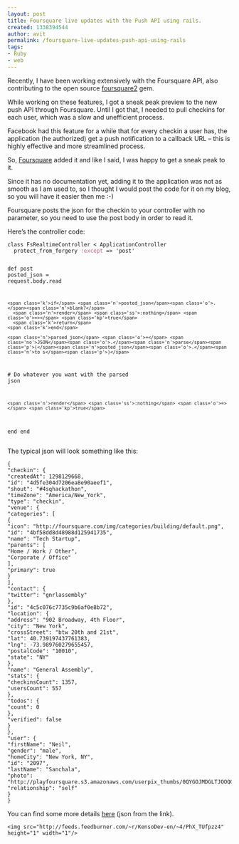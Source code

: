 ```yaml
---
layout: post
title: Foursquare live updates with the Push API using rails.
created: 1338394544
author: avit
permalink: /foursquare-live-updates-push-api-using-rails
tags:
- Ruby
- web
---
```

<p>Recently, I have been working extensively with the Foursquare API, also contributing to the open source <a href='http://www.github.com/kensodev/foursquare2'>foursquare2</a> gem.</p>

<p>While working on these features, I got a sneak peak preview to the new push API through Foursquare. Until I got that, I needed to pull checkins for each user, which was a slow and unefficient process.</p>

<p>Facebook had this feature for a while that for every checkin a user has, the application (he authorized) get a push notification to a callback URL – this is highly effective and more streamlined process.</p>

<p>So, <a href='http://www.kensodev.com/tag/foursquare/'>Foursquare</a> added it and like I said, I was happy to get a sneak peak to it.</p>

<p>Since it has no documentation yet, adding it to the application was not as smooth as I am used to, so I thought I would post the code for it on my blog, so you will have it easier then me :-)</p>

<p>Foursquare posts the json for the checkin to your controller with no parameter, so you need to use the post body in order to read it.</p>

<p>Here’s the controller code:</p>
<div class='highlight'><pre><code class='ruby'><span class='k'>class</span> <span class='nc'>FsRealtimeController</span> <span class='o'><</span> <span class='no'>ApplicationController</span>
  <span class='n'>protect_from_forgery</span> <span class='ss'>:except</span> <span class='o'>=></span> <span class='s1'>'post'</span>

  <span class='k'>def</span> <span class='nf'>post</span>
    <span class='n'>posted_json</span> <span class='o'>=</span> <span class='n'>request</span><span class='o'>.</span><span class='n'>body</span><span class='o'>.</span><span class='n'>read</span>

    <span class='k'>if</span> <span class='n'>posted_json</span><span class='o'>.</span><span class='n'>blank?</span>
      <span class='n'>render</span> <span class='ss'>:nothing</span> <span class='o'>=></span> <span class='kp'>true</span>
      <span class='k'>return</span>
    <span class='k'>end</span>

    <span class='n'>parsed_json</span> <span class='o'>=</span> <span class='no'>JSON</span><span class='o'>.</span><span class='n'>parse</span><span class='p'>(</span><span class='n'>posted_json</span><span class='o'>.</span><span class='n'>to_s</span><span class='p'>)</span>

   <span class='c1'># Do whatever you want with the parsed json</span>

    <span class='n'>render</span> <span class='ss'>:nothing</span> <span class='o'>=></span> <span class='kp'>true</span>
  <span class='k'>end</span>
<span class='k'>end</span>
</code></pre>
</div>
<p>The typical json will look something like this:</p>
<div class='highlight'><pre><code class='javascript'><span class='p'>{</span>
<span class='s2'>"checkin"</span><span class='o'>:</span> <span class='p'>{</span>
<span class='s2'>"createdAt"</span><span class='o'>:</span> <span class='mi'>1298129668</span><span class='p'>,</span>
<span class='s2'>"id"</span><span class='o'>:</span> <span class='s2'>"4d5fe304d7206ea8e90aeef1"</span><span class='p'>,</span>
<span class='s2'>"shout"</span><span class='o'>:</span> <span class='s2'>"#4sqhackathon"</span><span class='p'>,</span>
<span class='s2'>"timeZone"</span><span class='o'>:</span> <span class='s2'>"America/New_York"</span><span class='p'>,</span>
<span class='s2'>"type"</span><span class='o'>:</span> <span class='s2'>"checkin"</span><span class='p'>,</span>
<span class='s2'>"venue"</span><span class='o'>:</span> <span class='p'>{</span>
<span class='s2'>"categories"</span><span class='o'>:</span> <span class='p'>[</span>
<span class='p'>{</span>
<span class='s2'>"icon"</span><span class='o'>:</span> <span class='s2'>"http://foursquare.com/img/categories/building/default.png"</span><span class='p'>,</span>
<span class='s2'>"id"</span><span class='o'>:</span> <span class='s2'>"4bf58dd8d48988d125941735"</span><span class='p'>,</span>
<span class='s2'>"name"</span><span class='o'>:</span> <span class='s2'>"Tech Startup"</span><span class='p'>,</span>
<span class='s2'>"parents"</span><span class='o'>:</span> <span class='p'>[</span>
<span class='s2'>"Home / Work / Other"</span><span class='p'>,</span>
<span class='s2'>"Corporate / Office"</span>
<span class='p'>],</span>
<span class='s2'>"primary"</span><span class='o'>:</span> <span class='kc'>true</span>
<span class='p'>}</span>
<span class='p'>],</span>
<span class='s2'>"contact"</span><span class='o'>:</span> <span class='p'>{</span>
<span class='s2'>"twitter"</span><span class='o'>:</span> <span class='s2'>"gnrlassembly"</span>
<span class='p'>},</span>
<span class='s2'>"id"</span><span class='o'>:</span> <span class='s2'>"4c5c076c7735c9b6af0e8b72"</span><span class='p'>,</span>
<span class='s2'>"location"</span><span class='o'>:</span> <span class='p'>{</span>
<span class='s2'>"address"</span><span class='o'>:</span> <span class='s2'>"902 Broadway, 4th Floor"</span><span class='p'>,</span>
<span class='s2'>"city"</span><span class='o'>:</span> <span class='s2'>"New York"</span><span class='p'>,</span>
<span class='s2'>"crossStreet"</span><span class='o'>:</span> <span class='s2'>"btw 20th and 21st"</span><span class='p'>,</span>
<span class='s2'>"lat"</span><span class='o'>:</span> <span class='mf'>40.739197437761383</span><span class='p'>,</span>
<span class='s2'>"lng"</span><span class='o'>:</span> <span class='o'>-</span><span class='mf'>73.989760279655457</span><span class='p'>,</span>
<span class='s2'>"postalCode"</span><span class='o'>:</span> <span class='s2'>"10010"</span><span class='p'>,</span>
<span class='s2'>"state"</span><span class='o'>:</span> <span class='s2'>"NY"</span>
<span class='p'>},</span>
<span class='s2'>"name"</span><span class='o'>:</span> <span class='s2'>"General Assembly"</span><span class='p'>,</span>
<span class='s2'>"stats"</span><span class='o'>:</span> <span class='p'>{</span>
<span class='s2'>"checkinsCount"</span><span class='o'>:</span> <span class='mi'>1357</span><span class='p'>,</span>
<span class='s2'>"usersCount"</span><span class='o'>:</span> <span class='mi'>557</span>
<span class='p'>},</span>
<span class='s2'>"todos"</span><span class='o'>:</span> <span class='p'>{</span>
<span class='s2'>"count"</span><span class='o'>:</span> <span class='mi'>0</span>
<span class='p'>},</span>
<span class='s2'>"verified"</span><span class='o'>:</span> <span class='kc'>false</span>
<span class='p'>}</span>
<span class='p'>},</span>
<span class='s2'>"user"</span><span class='o'>:</span> <span class='p'>{</span>
<span class='s2'>"firstName"</span><span class='o'>:</span> <span class='s2'>"Neil"</span><span class='p'>,</span>
<span class='s2'>"gender"</span><span class='o'>:</span> <span class='s2'>"male"</span><span class='p'>,</span>
<span class='s2'>"homeCity"</span><span class='o'>:</span> <span class='s2'>"New York, NY"</span><span class='p'>,</span>
<span class='s2'>"id"</span><span class='o'>:</span> <span class='s2'>"2097"</span><span class='p'>,</span>
<span class='s2'>"lastName"</span><span class='o'>:</span> <span class='s2'>"Sanchala"</span><span class='p'>,</span>
<span class='s2'>"photo"</span><span class='o'>:</span> <span class='s2'>"http://playfoursquare.s3.amazonaws.com/userpix_thumbs/0QYGOJMDGLTJOOQG.jpg"</span><span class='p'>,</span>
<span class='s2'>"relationship"</span><span class='o'>:</span> <span class='s2'>"self"</span>
<span class='p'>}</span>
<span class='p'>}</span>
</code></pre>
</div>
<p>You can find some more details <a href='https://github.com/foursquare/hackathon/wiki/Foursquare-Push-API'>here</a> (json from the link).</p>
      
    <img src="http://feeds.feedburner.com/~r/KensoDev-en/~4/PhX_TUfpzz4" height="1" width="1"/>
